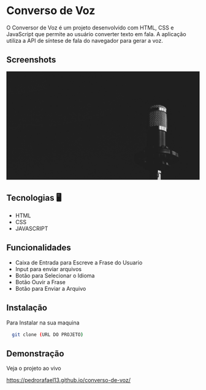 
# Converso de Voz

O Conversor de Voz é um projeto desenvolvido com HTML, CSS e JavaScript que permite ao usuário converter texto em fala. A aplicação utiliza a API de síntese de fala do navegador para gerar a voz.


## Screenshots

![Demostração](assets/image.png)


## Tecnologias 🖥️

- HTML
- CSS
- JAVASCRIPT

## Funcionalidades

- Caixa de Entrada para Escreve a Frase do Usuario
- Input para enviar arquivos 
- Botão para Selecionar o Idioma
- Botão Ouvir a Frase 
- Botão para Enviar a Arquivo 




## Instalação

Para Instalar na sua maquina 

```bash
  git clone (URL DO PROJETO)
```
    
## Demonstração

Veja o projeto ao vivo 

https://pedrorafael13.github.io/converso-de-voz/

